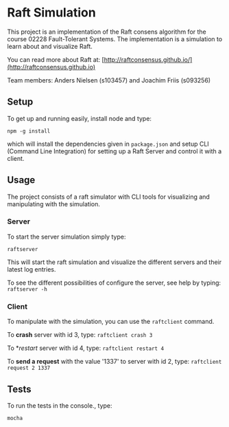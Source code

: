 # Raft Simulation

This project is an implementation of the Raft consens algorithm for the course 02228 Fault-Tolerant Systems. The implementation is a simulation to learn about and visualize Raft.

You can read more about Raft at: [http://raftconsensus.github.io/](http://raftconsensus.github.io)

Team members: Anders Nielsen (s103457) and Joachim Friis (s093256)

## Setup

To get up and running easily, install node and type:

```
npm -g install
```

which will install the dependencies given in `package.json` and setup CLI (Command Line Integration) for setting up a Raft Server and control it with a client.

## Usage

The project consists of a raft simulator with CLI tools for visualizing and manipulating with the simulation.

### Server

To start the server simulation simply type:

```
raftserver
```

This will start the raft simulation and visualize the different servers and their latest log entries.

To see the different possibilities of configure the server, see help by typing:
`raftserver -h`

### Client

To manipulate with the simulation, you can use the `raftclient` command.

To **crash** server with id 3, type:
`raftclient crash 3`

To **restart* server with id 4, type:
`raftclient restart 4`

To **send a request** with the value '1337' to server with id 2, type:
`raftclient request 2 1337`

## Tests

To run the tests in the console., type:

```
mocha
```
